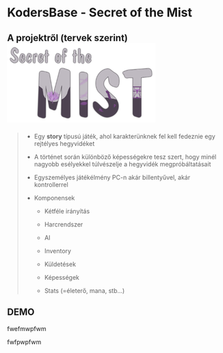 # KodersBase - Secret of the Mist



## A projektről (tervek szerint)<img title="" src="Assets/Images/Identity/game_lgo.png" alt="loading-ag-231" width="346" data-align="center">

> - Egy **story** típusú játék, ahol karakterünknek fel kell fedeznie egy rejtélyes hegyvidéket
> 
> - A történet során különböző képességekre tesz szert, hogy minél nagyobb esélyekkel túlvészelje a hegyvidék megpróbáltatásait
> 
> - Egyszemélyes játékélmény PC-n akár billentyűvel, akár kontrollerrel
> 
> - Komponensek
>   
>   - Kétféle irányítás
>   
>   - Harcrendszer
>   
>   - AI
>   
>   - Inventory
>   
>   - Küldetések
>   
>   - Képességek
>   
>   - Stats (=életerő, mana, stb...)



## DEMO

fwefmwpfwm

fwfpwpfwm
